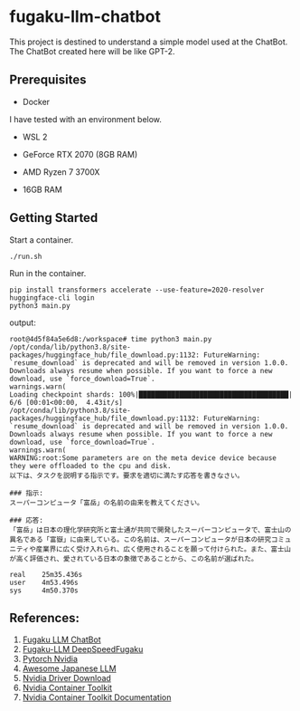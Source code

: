# fugaku-llm-chatbot
This project is destined to understand a simple model used at the ChatBot. The ChatBot created here will be like GPT-2.

## Prerequisites

- Docker

I have tested with an environment below.

- WSL 2

- GeForce RTX 2070 (8GB RAM)

- AMD Ryzen 7 3700X

- 16GB RAM

## Getting Started
Start a container.

    ./run.sh

Run in the container.

    pip install transformers accelerate --use-feature=2020-resolver
    huggingface-cli login
    python3 main.py

output:

    root@4d5f84a5e6d8:/workspace# time python3 main.py
    /opt/conda/lib/python3.8/site-packages/huggingface_hub/file_download.py:1132: FutureWarning: `resume_download` is deprecated and will be removed in version 1.0.0. Downloads always resume when possible. If you want to force a new download, use `force_download=True`.
    warnings.warn(
    Loading checkpoint shards: 100%|█████████████████████████████████████| 6/6 [00:01<00:00,  4.43it/s]
    /opt/conda/lib/python3.8/site-packages/huggingface_hub/file_download.py:1132: FutureWarning: `resume_download` is deprecated and will be removed in version 1.0.0. Downloads always resume when possible. If you want to force a new download, use `force_download=True`.
    warnings.warn(
    WARNING:root:Some parameters are on the meta device device because they were offloaded to the cpu and disk.
    以下は、タスクを説明する指示です。要求を適切に満たす応答を書きなさい。

    ### 指示:
    スーパーコンピュータ「富岳」の名前の由来を教えてください。

    ### 応答:
    「富岳」は日本の理化学研究所と富士通が共同で開発したスーパーコンピュータで、富士山の異名である「富嶽」に由来している。この名前は、スーパーコンピュータが日本の研究コミュニティや産業界に広く受け入れられ、広く使用されることを願って付けられた。また、富士山が高く評価され、愛されている日本の象徴であることから、この名前が選ばれた。

    real    25m35.436s
    user    4m53.496s
    sys     4m50.370s

## References:

1. [Fugaku LLM ChatBot][1]
2. [Fugaku-LLM DeepSpeedFugaku][2]
3. [Pytorch Nvidia][3]
4. [Awesome Japanese LLM][4]
5. [Nvidia Driver Download][5]
6. [Nvidia Container Toolkit][6]
7. [Nvidia Container Toolkit Documentation][7]

[1]: https://huggingface.co/Fugaku-LLM/Fugaku-LLM-13B-instruct
[2]: https://github.com/Fugaku-LLM/DeepSpeedFugaku
[3]: https://catalog.ngc.nvidia.com/orgs/nvidia/containers/pytorch
[4]: https://github.com/llm-jp/awesome-japanese-llm
[5]: https://www.nvidia.com/content/DriverDownloads/confirmation.php?url=/Windows/531.61/531.61-desktop-win10-win11-64bit-international-dch-whql.exe&lang=us&type=GeForce
[6]: https://docs.nvidia.com/datacenter/cloud-native/container-toolkit/1.14.4/release-notes.html
[7]: https://docs.nvidia.com/datacenter/cloud-native/container-toolkit/1.14.4/index.html
